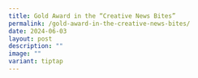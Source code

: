 ```yaml
---
title: Gold Award in the “Creative News Bites”
permalink: /gold-award-in-the-creative-news-bites/
date: 2024-06-03
layout: post
description: ""
image: ""
variant: tiptap
---
```

